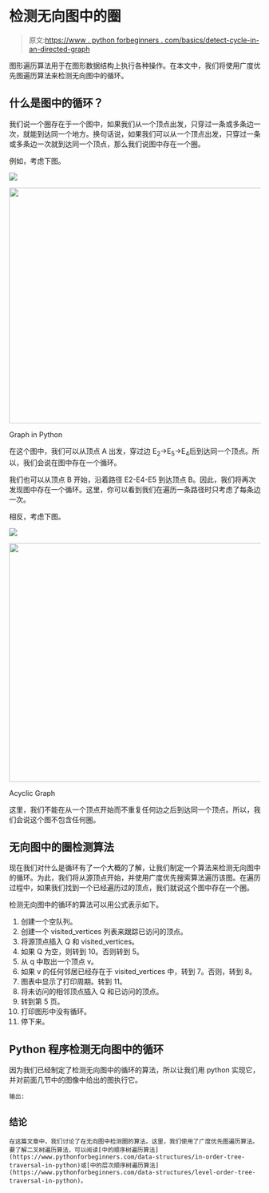 # 检测无向图中的圈

> 原文:[https://www . python forbeginners . com/basics/detect-cycle-in-an-directed-graph](https://www.pythonforbeginners.com/basics/detect-cycle-in-an-undirected-graph)

图形遍历算法用于在图形数据结构上执行各种操作。在本文中，我们将使用广度优先图遍历算法来检测无向图中的循环。

## 什么是图中的循环？

我们说一个圈存在于一个图中，如果我们从一个顶点出发，只穿过一条或多条边一次，就能到达同一个地方。换句话说，如果我们可以从一个顶点出发，只穿过一条或多条边一次就到达同一个顶点，那么我们说图中存在一个圈。

例如，考虑下图。

![](../Images/393dd81dba226b14b1144d37b6e3ea91.png)

<noscript><img src="../Images/35bf3c8fb844df2c541d443265374afa.png" alt="" width="731" height="472" data-original-src="https://lh4.googleusercontent.com/gtNLY-eA6LTJhS7Ibj6B3fgQD0jvfwccQIS0w7fiCwehBe07EPrX9EXDmPEF63JU7IbL3hbYzKw7Ukwm-c1nvjnwD1Mgiu1f3Jm9_DL90cfT54krHaZ67prUvNtmbPVvnjX3rntY=s0"/></noscript>

Graph in Python

在这个图中，我们可以从顶点 A 出发，穿过边 E<sub>2</sub>->E<sub>5</sub>->E<sub>4</sub>后到达同一个顶点。所以，我们会说在图中存在一个循环。

我们也可以从顶点 B 开始，沿着路径 E2-E4-E5 到达顶点 B。因此，我们将再次发现图中存在一个循环。这里，你可以看到我们在遍历一条路径时只考虑了每条边一次。

相反，考虑下图。

![](../Images/d9bd4051902a02b9296db915cd160310.png)

<noscript><img src="../Images/31bc27f458bf6d63044e40379f689030.png" alt="" class="wp-image-9612" width="723" height="478" srcset="https://www.pythonforbeginners.com/wp-content/uploads/Graph-Operations-in-Python1.png 535w, https://www.pythonforbeginners.com/wp-content/uploads/Graph-Operations-in-Python1-300x199.png 300w" sizes="(max-width: 723px) 100vw, 723px" data-original-src="https://www.pythonforbeginners.com/wp-content/uploads/Graph-Operations-in-Python1.png"/></noscript>

Acyclic Graph

这里，我们不能在从一个顶点开始而不重复任何边之后到达同一个顶点。所以，我们会说这个图不包含任何圈。

## 无向图中的圈检测算法

现在我们对什么是循环有了一个大概的了解，让我们制定一个算法来检测无向图中的循环。为此，我们将从源顶点开始，并使用广度优先搜索算法遍历该图。在遍历过程中，如果我们找到一个已经遍历过的顶点，我们就说这个图中存在一个圈。

检测无向图中的循环的算法可以用公式表示如下。

1.  创建一个空队列。
2.  创建一个 visited_vertices 列表来跟踪已访问的顶点。
3.  将源顶点插入 Q 和 visited_vertices。
4.  如果 Q 为空，则转到 10。否则转到 5。
5.  从 q 中取出一个顶点 v。
6.  如果 v 的任何邻居已经存在于 visited_vertices 中，转到 7。否则，转到 8。
7.  图表中显示了打印周期。转到 11。
8.  将未访问的相邻顶点插入 Q 和已访问的顶点。
9.  转到第 5 页。
10.  打印图形中没有循环。
11.  停下来。

## Python 程序检测无向图中的循环

因为我们已经制定了检测无向图中的循环的算法，所以让我们用 python 实现它，并对前面几节中的图像中给出的图执行它。

`输出:`

## ``结论``

``在这篇文章中，我们讨论了在无向图中检测圈的算法。这里，我们使用了广度优先图遍历算法。要了解二叉树遍历算法，可以阅读[中的顺序树遍历算法](https://www.pythonforbeginners.com/data-structures/in-order-tree-traversal-in-python)或[中的层次顺序树遍历算法](https://www.pythonforbeginners.com/data-structures/level-order-tree-traversal-in-python)。``